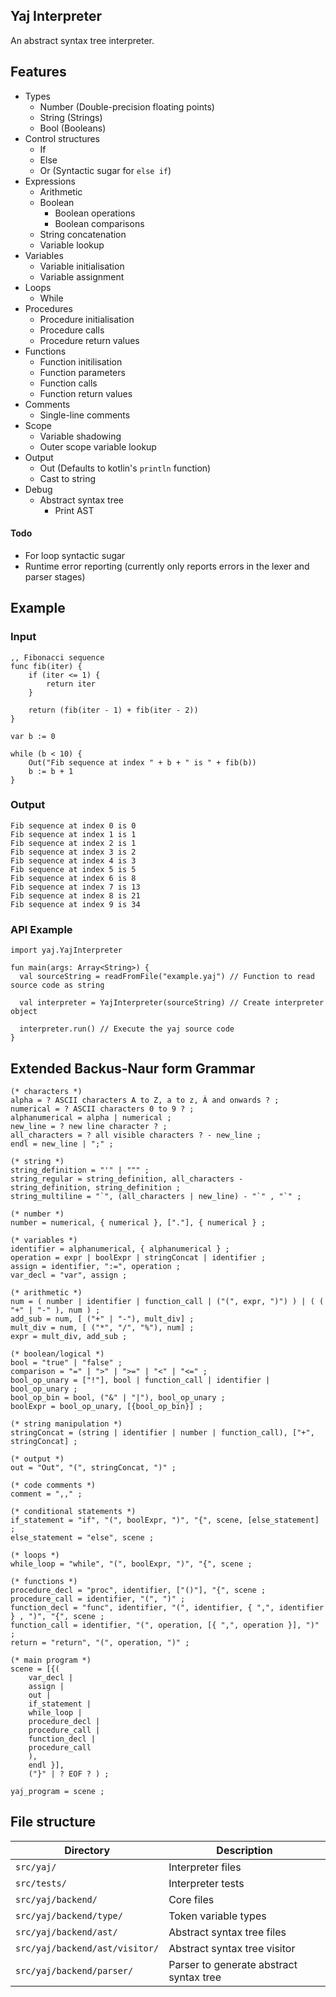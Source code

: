 ## Yaj Interpreter

An abstract syntax tree interpreter.
  
## Features
 
- Types
  - Number (Double-precision floating points)
  - String (Strings)
  - Bool (Booleans)
- Control structures
  - If
  - Else
  - Or (Syntactic sugar for `else if`)
- Expressions
  - Arithmetic
  - Boolean
    - Boolean operations
    - Boolean comparisons
  - String concatenation
  - Variable lookup
- Variables
  - Variable initialisation
  - Variable assignment
- Loops
  - While
- Procedures
  - Procedure initialisation
  - Procedure calls
  - Procedure return values
- Functions
  - Function initilisation
  - Function parameters
  - Function calls
  - Function return values
- Comments
  - Single-line comments
- Scope
  - Variable shadowing
  - Outer scope variable lookup
- Output
  - Out (Defaults to kotlin's `println` function)
  - Cast to string
- Debug
  - Abstract syntax tree
    - Print AST

#### Todo
- For loop syntactic sugar
- Runtime error reporting (currently only reports errors in the lexer and parser stages)

## Example

### Input
```
,, Fibonacci sequence
func fib(iter) {
    if (iter <= 1) {
        return iter
    }

    return (fib(iter - 1) + fib(iter - 2))
}

var b := 0

while (b < 10) {
    Out("Fib sequence at index " + b + " is " + fib(b))
    b := b + 1
}
```

### Output
```
Fib sequence at index 0 is 0
Fib sequence at index 1 is 1
Fib sequence at index 2 is 1
Fib sequence at index 3 is 2
Fib sequence at index 4 is 3
Fib sequence at index 5 is 5
Fib sequence at index 6 is 8
Fib sequence at index 7 is 13
Fib sequence at index 8 is 21
Fib sequence at index 9 is 34
```

### API Example

```
import yaj.YajInterpreter

fun main(args: Array<String>) {
  val sourceString = readFromFile("example.yaj") // Function to read source code as string
  
  val interpreter = YajInterpreter(sourceString) // Create interpreter object
  
  interpreter.run() // Execute the yaj source code
}
```

## Extended Backus-Naur form Grammar
```
(* characters *)
alpha = ? ASCII characters A to Z, a to z, À and onwards ? ;
numerical = ? ASCII characters 0 to 9 ? ;
alphanumerical = alpha | numerical ;
new_line = ? new line character ? ;
all_characters = ? all visible characters ? - new_line ;
endl = new_line | ";" ;

(* string *)
string_definition = "'" | """ ;
string_regular = string_definition, all_characters - string_definition, string_definition ;
string_multiline = "`", (all_characters | new_line) - "`" , "`" ;

(* number *)
number = numerical, { numerical }, ["."], { numerical } ;

(* variables *)
identifier = alphanumerical, { alphanumerical } ;
operation = expr | boolExpr | stringConcat | identifier ;
assign = identifier, ":=", operation ;
var_decl = "var", assign ;

(* arithmetic *)
num = ( number | identifier | function_call | ("(", expr, ")") ) | ( ( "+" | "-" ), num ) ;
add_sub = num, [ ("+" | "-"), mult_div] ;
mult_div = num, [ ("*", "/", "%"), num] ;
expr = mult_div, add_sub ;

(* boolean/logical *)
bool = "true" | "false" ;
comparison = "=" | ">" | ">=" | "<" | "<=" ;
bool_op_unary = ["!"], bool | function_call | identifier | bool_op_unary ;
bool_op_bin = bool, ("&" | "|"), bool_op_unary ;
boolExpr = bool_op_unary, [{bool_op_bin}] ;

(* string manipulation *)
stringConcat = (string | identifier | number | function_call), ["+", stringConcat] ;

(* output *)
out = "Out", "(", stringConcat, ")" ;

(* code comments *)
comment = ",," ;

(* conditional statements *)
if_statement = "if", "(", boolExpr, ")", "{", scene, [else_statement] ;
else_statement = "else", scene ;

(* loops *)
while_loop = "while", "(", boolExpr, ")", "{", scene ;

(* functions *)
procedure_decl = "proc", identifier, ["()"], "{", scene ;
procedure_call = identifier, "(", ")" ;
function_decl = "func", identifier, "(", identifier, { ",", identifier } , ")", "{", scene ;
function_call = identifier, "(", operation, [{ ",", operation }], ")" ;
return = "return", "(", operation, ")" ;

(* main program *)
scene = [{(
    var_decl | 
    assign | 
    out | 
    if_statement | 
    while_loop | 
    procedure_decl |
    procedure_call |
    function_decl |
    procedure_call
    ), 
    endl }], 
    ("}" | ? EOF ? ) ;
    
yaj_program = scene ;
```

## File structure

| Directory                      | Description                             |
| ------------------------------ | --------------------------------------- |
| `src/yaj/`                     | Interpreter files                       |
| `src/tests/`                   | Interpreter tests                       |
| `src/yaj/backend/`             | Core files                              |
| `src/yaj/backend/type/`        | Token variable types                    |
| `src/yaj/backend/ast/`         | Abstract syntax tree files              |
| `src/yaj/backend/ast/visitor/` | Abstract syntax tree visitor            |
| `src/yaj/backend/parser/`      | Parser to generate abstract syntax tree |
